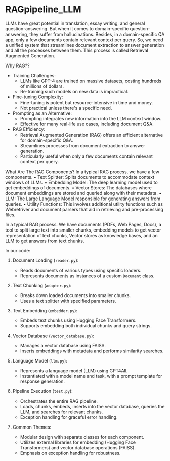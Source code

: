 # RAGpipeline_LLM

LLMs have great potential in translation, essay writing, and general question-answering. But when it comes to domain-specific question-answering, they suffer from hallucinations. Besides, in a domain-specific QA app, only a few documents contain relevant context per query. So, we need a unified system that streamlines document extraction to answer generation and all the processes between them. This process is called Retrieval Augmented Generation.

Why RAG??
- Training Challenges:
    - LLMs like GPT-4 are trained on massive datasets, costing hundreds of millions of dollars.
    - Re-training such models on new data is impractical.
- Fine-tuning Complexity:
    - Fine-tuning is potent but resource-intensive in time and money.
    - Not practical unless there's a specific need.
- Prompting as an Alternative:
    - Prompting integrates new information into the LLM context window.
    - Effective for many real-life use cases, including document Q&A.
- RAG Efficiency:
    - Retrieval Augmented Generation (RAG) offers an efficient alternative for domain-specific Q&A.
    - Streamlines processes from document extraction to answer generation.
    - Particularly useful when only a few documents contain relevant context per query.

What Are The RAG Components?
In a typical RAG process, we have a few components.
• Text Splitter: Splits documents to accommodate context windows of LLMs.
• Embedding Model: The deep learning model used to get embeddings of documents.
• Vector Stores: The databases where document embeddings are stored and queried along with their metadata.
• LLM: The Large Language Model responsible for generating answers from queries.
• Utility Functions: This involves additional utility functions such as Webretriver and document parsers that aid in retrieving and pre-processing files.

In a typical RAG process. We have documents (PDFs, Web Pages, Docs), a tool to split large text into smaller chunks, embedding models to get vector representation of text chunks, Vector stores as knowledge bases, and an LLM to get answers from text chunks.

In our code:

1. Document Loading (`reader.py`):
   - Reads documents of various types using specific loaders.
   - Represents documents as instances of a custom `Document` class.

2. Text Chunking (`adapter.py`):
   - Breaks down loaded documents into smaller chunks.
   - Uses a text splitter with specified parameters.

3. Text Embedding (`embedder.py`):
   - Embeds text chunks using Hugging Face Transformers.
   - Supports embedding both individual chunks and query strings.

4. Vector Database (`vector_database.py`):
   - Manages a vector database using FAISS.
   - Inserts embeddings with metadata and performs similarity searches.

5. Language Model (`llm.py`):
   - Represents a language model (LLM) using GPT4All.
   - Instantiated with a model name and task, with a prompt template for response generation.

6. Pipeline Execution (`test.py`):
   - Orchestrates the entire RAG pipeline.
   - Loads, chunks, embeds, inserts into the vector database, queries the LLM, and searches for relevant chunks.
   - Exception handling for graceful error handling.

7. Common Themes:
   - Modular design with separate classes for each component.
   - Utilizes external libraries for embedding (Hugging Face Transformers) and vector database operations (FAISS).
   - Emphasis on exception handling for robustness.
